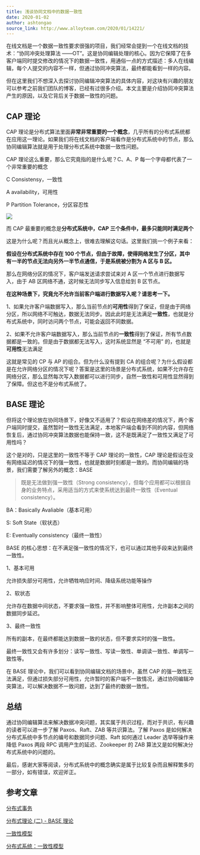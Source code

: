 ```yaml
---
title: 浅谈协同文档中的数据一致性
date: 2020-01-02
author: ashtongao
source_link: http://www.alloyteam.com/2020/01/14221/
---
```


<!-- {% raw %} - for jekyll -->

在线文档是一个数据一致性要求很强的项目，我们经常会提到一个在线文档的技术：“协同冲突处理算法 ——OT”。这是协同编辑处理的核心。因为它保障了在多客户端同时提交修改的情况下的数据一致性，用通俗一点的方式描述：多人在线编辑，每个人提交的内容不一样，但通过协同冲突算法，最终都能看到一样的内容。

但在这里我们不想深入去探讨协同编辑冲突算法的具体内容，对这块有兴趣的朋友可以参考之前我们团队的博客，已经有过很多介绍。本文主要是介绍协同冲突算法产生的原因，以及它背后关于数据一致性的问题。

## CAP 理论

CAP 理论是分布式算法里面**非常非常重要的一个概念**，几乎所有的分布式系统都在应用这一理论。如果我们将在线文档的客户端看作是分布式系统中的节点，那么协同编辑算法就是用于处理分布式系统中数据一致性问题。

CAP 理论这么重要，那么它究竟指的是什么呢？C、A、P 每一个字母都代表了一个非常重要的概念

C Consistensy，一致性

A availability，可用性

P Partition Tolerance，分区容忍性

![](http://www.alloyteam.com/wp-content/uploads/2020/01/2020-01-02-09-01-45-300x287.png)

而 CAP 最重要的概念是**分布式系统中，CAP 三个条件中，最多只能同时满足两个**

这是为什么呢？而且光从概念上，很难去理解这句话。这里我们挑一个例子来看：

**假设在分布式系统中存在 100 个节点，但由于故障，使得网络发生了分区，其中有一半的节点无法向另外一半节点通信，于是系统被分割为 A 区与 B 区。**

那么在网络分区的情况下，客户端发送请求尝试来对 A 区一个节点进行数据写入，由于 AB 区网络不通，这时候无法同步写入信息给到 B 区节点。

**在这种场景下，究竟允不允许当前客户端进行数据写入呢？请思考一下。**

1、如果允许客户端数据写入，那么当前节点的**可用性**得到了保证，但是由于网络分区，所以网络不可触达，数据无法同步。因此此时是无法满足**一致性**，也就是分布式系统中，同时访问两个节点，可能会返回不同数据。

2、如果不允许客户端数据写入，那么当前节点的**一致性**得到了保证，所有节点数据都是一致的。但是由于数据都无法写入，这时系统显然是 “不可用” 的，也就是**可用性**无法满足

这就是常见的 CP 与 AP 的组合。但为什么没有提到 CA 的组合呢？为什么假设都是在允许网络分区的情况下呢？答案是这里的场景是分布式系统，如果不允许存在网络分区，那么显然每次写入数据都可以进行同步，自然一致性和可用性显然得到了保障。但这也不是分布式系统了。

## BASE 理论

但将这个理论放在协同场景下，好像又不适用了？假设在网络差的情况下，两个客户端同时提交，虽然暂时一致性无法满足，本地客户端会看到不同的内容，但网络恢复后，通过协同冲突算法数据也能保持一致，这不是既满足了一致性又满足了可用性吗？

这个是对的，只是这里的一致性不等于 CAP 理论的一致性，CAP 理论是假设在没有网络延迟的情况下的强一致性，也就是数据时刻都是一致的。而协同编辑的场景，我们需要了解另外的概念：BASE

> 既是无法做到强一致性（Strong consistency），但每个应用都可以根据自身的业务特点，采用适当的方式来使系统达到最终一致性（Eventual consistency）。

BA：Basically Avaliable（基本可用）

S: Soft State（软状态）

E: Eventually consistency（最终一致性）

BASE 的核心思想：在不满足强一致性的情况下，也可以通过其他手段来达到最终一致性。

1、基本可用

允许损失部分可用性，允许牺牲响应时间、降级系统功能等操作

2、软状态

允许存在数据中间状态，不要求强一致性，并不影响整体可用性，允许副本之间的数据同步延迟。

3、最终一致性

所有的副本，在最终都能达到数据一致的状态，但不要求实时的强一致性。

最终一致性又会有许多划分：读写一致性、写读一致性、单调读一致性、单调写一致性等。

在 BASE 理论中，我们可以看到协同编辑文档的场景中，虽然 CAP 的强一致性无法满足，但通过损失部分可用性，允许暂时的客户端不一致情况，通过协同编辑冲突算法，可以解决数据不一致问题，达到了最终的数据一致性。

## 总结

通过协同编辑算法来解决数据冲突问题，其实属于共识过程，而对于共识，有兴趣的读者可以进一步了解 Paxos、Raft、ZAB 等共识算法。了解 Paxos 是如何解决分布式系统中多节点的编号和数据同步问题、Raft 如何通过 Leader 选举等操作来降低 Paxos 两段 RPC 调用产生的延迟、Zookeeper 的 ZAB 算法又是如何解决分布式系统中的问题的。

最后，感谢大家等阅读，分布式系统中的概念确实是属于比较复杂而且解释繁多的一部分，如有错误，欢迎斧正。

## 参考文章

[分布式事务](https://mp.weixin.qq.com/s/gg4q_53eiHCI3OUWzN7eWg)

[分布式理论 (二) - BASE 理论](https://juejin.im/post/5b2663fcf265da59a401e6f8)

[一致性模型](https://lrita.github.io/2019/10/12/consistency-models/)

[分布式系统：一致性模型](https://zhuanlan.zhihu.com/p/59119088)


<!-- {% endraw %} - for jekyll -->